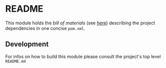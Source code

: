 # README #

This module holds the *bill of materials* (see [here](http://maven.apache.org/guides/introduction/introduction-to-dependency-mechanism.html)) describing the project dependencies in one concise `pom.xml`.

## Development ##

For infos on how to build this module please consult the project's top level `README.md`